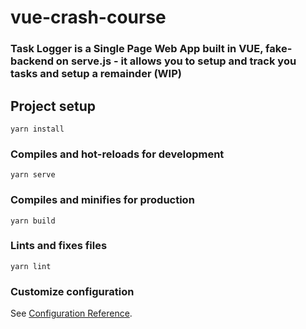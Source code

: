 # vue-crash-course

### Task Logger is a Single Page Web App built in VUE, fake-backend on serve.js - it allows you to setup and track you tasks and setup a remainder (WIP)

## Project setup
```
yarn install
```

### Compiles and hot-reloads for development
```
yarn serve
```

### Compiles and minifies for production
```
yarn build
```

### Lints and fixes files
```
yarn lint
```

### Customize configuration
See [Configuration Reference](https://cli.vuejs.org/config/).

